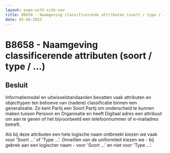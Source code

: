 ```yaml
---
layout: page-with-side-nav
title: B8658 - Naamgeving classificerende attributen (soort / type / ...)
date: 05-04-2023
---
```


# B8658 - Naamgeving classificerende attributen (soort / type / ...)

## Besluit

Informatiemodel en uitwisselstandaarden bevatten vaak attributen en objecttypen ten behoeve van (nadere) classificatie binnen een generalisatie. Zo kent Partij een Soort Partij om onderscheid te kunnen maken tussen Persoon en Organisatie en heeft Digitaal adres een attribuut om aan te geven of het bijvoorbeeld een telefoonnummer of e-mailadres betreft.

Als bij deze attributen een hele logische naam ontbreekt kiezen we vaak voor 'Soort ...' of 'Type ...'. Omwillen van de uniformiteit kiezen we - bij gebrek aan een logischer naam - voor 'Soort ...' en niet voor 'Type ...'. 